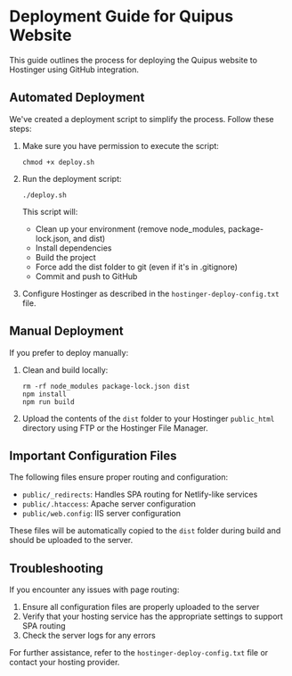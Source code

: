 
# Deployment Guide for Quipus Website

This guide outlines the process for deploying the Quipus website to Hostinger using GitHub integration.

## Automated Deployment

We've created a deployment script to simplify the process. Follow these steps:

1. Make sure you have permission to execute the script:
   ```
   chmod +x deploy.sh
   ```

2. Run the deployment script:
   ```
   ./deploy.sh
   ```

   This script will:
   - Clean up your environment (remove node_modules, package-lock.json, and dist)
   - Install dependencies
   - Build the project
   - Force add the dist folder to git (even if it's in .gitignore)
   - Commit and push to GitHub

3. Configure Hostinger as described in the `hostinger-deploy-config.txt` file.

## Manual Deployment

If you prefer to deploy manually:

1. Clean and build locally:
   ```
   rm -rf node_modules package-lock.json dist
   npm install
   npm run build
   ```

2. Upload the contents of the `dist` folder to your Hostinger `public_html` directory using FTP or the Hostinger File Manager.

## Important Configuration Files

The following files ensure proper routing and configuration:

- `public/_redirects`: Handles SPA routing for Netlify-like services
- `public/.htaccess`: Apache server configuration
- `public/web.config`: IIS server configuration

These files will be automatically copied to the `dist` folder during build and should be uploaded to the server.

## Troubleshooting

If you encounter any issues with page routing:

1. Ensure all configuration files are properly uploaded to the server
2. Verify that your hosting service has the appropriate settings to support SPA routing
3. Check the server logs for any errors

For further assistance, refer to the `hostinger-deploy-config.txt` file or contact your hosting provider.
